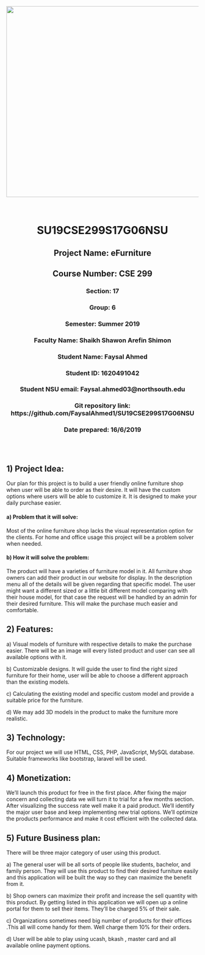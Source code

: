 <p align="center"> 
  
<img width="800" height="500" src="https://user-images.githubusercontent.com/51537471/61615617-4bf5b880-ac1b-11e9-9b36-b6cdf39442f9.jpg">

</p>

</br>

 <p align = "center">

<H1 align= "center"> SU19CSE299S17G06NSU </H1>
<H2 align= "center"> Project Name: eFurniture </H2>
<H2 align= "center"> Course Number: CSE 299 </H2>

<H3 align= "center"> Section: 17 </H3>
<H3 align= "center"> Group: 6 </H3>
<H3 align= "center"> Semester: Summer 2019 </H3>
<H3 align= "center"> Faculty Name: Shaikh Shawon Arefin Shimon </H3>
<H3 align= "center"> Student Name: Faysal Ahmed </H3>
<H3 align= "center"> Student ID: 1620491042 </H3>
<H3 align= "center"> Student NSU email: Faysal.ahmed03@northsouth.edu </H3>
<H3 align= "center"> Git repository link: https://github.com/FaysalAhmed1/SU19CSE299S17G06NSU </H3>
<H3 align= "center"> Date prepared: 16/6/2019 </H3>

</p>

</br>

</br>

## 1) Project Idea:

Our plan for this project is to build a user friendly online furniture shop when user will be able to order as their desire. It will have the custom options where users will be able to customize it. It is designed to make your daily purchase easier.
#### a) Problem that it will solve:
Most of the online furniture shop lacks the visual representation option for the clients. For home and office usage this project will be a problem solver when needed.
#### b) How it will solve the problem:
The product will have a varieties of furniture model in it. All furniture shop owners can add their product in our website for display. In the description menu all of the details will be given regarding that specific model. The user might want a different sized or a little bit different model comparing with their house model, for that case the request will be handled by an admin for their desired furniture. This will make the purchase much easier and comfortable.

## 2) Features: 

a) Visual models of furniture with respective details to make the purchase easier. There will be an image will every listed product and user can see all available options with it.

b) Customizable designs. It will guide the user to find the right sized furniture for their home, user will be able to choose a different approach than the existing models.

c) Calculating the existing model and specific custom model and provide a suitable price for the furniture.

d) We may add 3D models in the product to make the furniture more realistic.

## 3) Technology:
For our project we will use HTML, CSS, PHP, JavaScript, MySQL database. Suitable frameworks like bootstrap, laravel will be used.

## 4) Monetization:
We’ll launch this product for free in the first place. After fixing the major concern and collecting data we will turn it to trial for a few months section. After visualizing the success rate well make it a paid product. We’ll identify the major user base and keep implementing new trial options. We’ll optimize the products performance and make it cost efficient with the collected data.

## 5) Future Business plan:
There will be three major category of user using this product.

a) The general user will be all sorts of people like students, bachelor, and family person. They will use this product to find their desired furniture easily and this application will be built the way so they can maximize the benefit from it.

b) Shop owners can maximize their profit and increase the sell quantity with this product. By getting listed in this application we will open up a online portal for them to sell their items. They’ll be charged 5% of their sale.

c) Organizations sometimes need big number of products for their offices .This all will come handy for them. Well charge them 10% for their orders.

d) User will be able to play using ucash, bkash , master card and all available online payment options.
